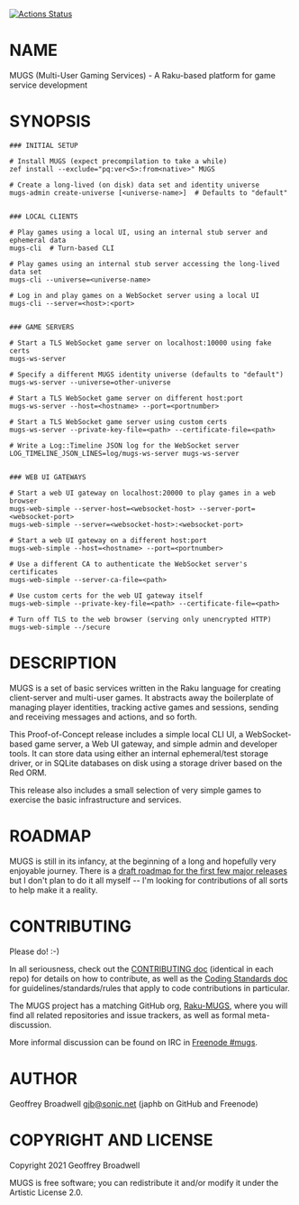 [![Actions Status](https://github.com/Raku-MUGS/MUGS/workflows/test/badge.svg)](https://github.com/Raku-MUGS/MUGS/actions)

NAME
====

MUGS (Multi-User Gaming Services) - A Raku-based platform for game service development

SYNOPSIS
========

    ### INITIAL SETUP

    # Install MUGS (expect precompilation to take a while)
    zef install --exclude="pq:ver<5>:from<native>" MUGS

    # Create a long-lived (on disk) data set and identity universe
    mugs-admin create-universe [<universe-name>]  # Defaults to "default"


    ### LOCAL CLIENTS

    # Play games using a local UI, using an internal stub server and ephemeral data
    mugs-cli  # Turn-based CLI

    # Play games using an internal stub server accessing the long-lived data set
    mugs-cli --universe=<universe-name>

    # Log in and play games on a WebSocket server using a local UI
    mugs-cli --server=<host>:<port>


    ### GAME SERVERS

    # Start a TLS WebSocket game server on localhost:10000 using fake certs
    mugs-ws-server

    # Specify a different MUGS identity universe (defaults to "default")
    mugs-ws-server --universe=other-universe

    # Start a TLS WebSocket game server on different host:port
    mugs-ws-server --host=<hostname> --port=<portnumber>

    # Start a TLS WebSocket game server using custom certs
    mugs-ws-server --private-key-file=<path> --certificate-file=<path>

    # Write a Log::Timeline JSON log for the WebSocket server
    LOG_TIMELINE_JSON_LINES=log/mugs-ws-server mugs-ws-server


    ### WEB UI GATEWAYS

    # Start a web UI gateway on localhost:20000 to play games in a web browser
    mugs-web-simple --server-host=<websocket-host> --server-port=<websocket-port>
    mugs-web-simple --server=<websocket-host>:<websocket-port>

    # Start a web UI gateway on a different host:port
    mugs-web-simple --host=<hostname> --port=<portnumber>

    # Use a different CA to authenticate the WebSocket server's certificates
    mugs-web-simple --server-ca-file=<path>

    # Use custom certs for the web UI gateway itself
    mugs-web-simple --private-key-file=<path> --certificate-file=<path>

    # Turn off TLS to the web browser (serving only unencrypted HTTP)
    mugs-web-simple --/secure

DESCRIPTION
===========

MUGS is a set of basic services written in the Raku language for creating client-server and multi-user games. It abstracts away the boilerplate of managing player identities, tracking active games and sessions, sending and receiving messages and actions, and so forth.

This Proof-of-Concept release includes a simple local CLI UI, a WebSocket-based game server, a Web UI gateway, and simple admin and developer tools. It can store data using either an internal ephemeral/test storage driver, or in SQLite databases on disk using a storage driver based on the Red ORM.

This release also includes a small selection of very simple games to exercise the basic infrastructure and services.

ROADMAP
=======

MUGS is still in its infancy, at the beginning of a long and hopefully very enjoyable journey. There is a [draft roadmap for the first few major releases](docs/todo/release-roadmap.md) but I don't plan to do it all myself -- I'm looking for contributions of all sorts to help make it a reality.

CONTRIBUTING
============

Please do! :-)

In all seriousness, check out the [CONTRIBUTING doc](docs/CONTRIBUTING.md) (identical in each repo) for details on how to contribute, as well as the [Coding Standards doc](docs/design/coding-standards.md) for guidelines/standards/rules that apply to code contributions in particular.

The MUGS project has a matching GitHub org, [Raku-MUGS](https://github.com/Raku-MUGS), where you will find all related repositories and issue trackers, as well as formal meta-discussion.

More informal discussion can be found on IRC in [Freenode #mugs](ircs://chat.freenode.net:6697/mugs).

AUTHOR
======

Geoffrey Broadwell <gjb@sonic.net> (japhb on GitHub and Freenode)

COPYRIGHT AND LICENSE
=====================

Copyright 2021 Geoffrey Broadwell

MUGS is free software; you can redistribute it and/or modify it under the Artistic License 2.0.

